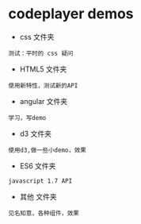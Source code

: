 codeplayer demos
==========

* css 文件夹

```
测试：平时的 css 疑问
```
* HTML5 文件夹

```
使用新特性，测试新的API
```
* angular 文件夹

```
学习，写demo
```
* d3 文件夹

```
使用d3,做一些小demo，效果
```
* ES6 文件夹

```
javascript 1.7 API
```
* 其他 文件夹

```
见名知意，各种组件，效果
```

